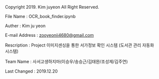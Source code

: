 Copyright 2019. Kim juyeon All Right Reserved.

File Name : OCR_book_finder.ipynb

Auther : Kim ju yeon

E-mail Address : zooyeonii4680@gmail.com

Rescription : Project 이미지센싱을 통한 서가정보 확인 시스템 (도서관 관리 자동화 시스템)

Team Name : 사서고생하지마(이승우/송승근/김태완/조성제/김주연)

Last Changed : 2019.12.20
